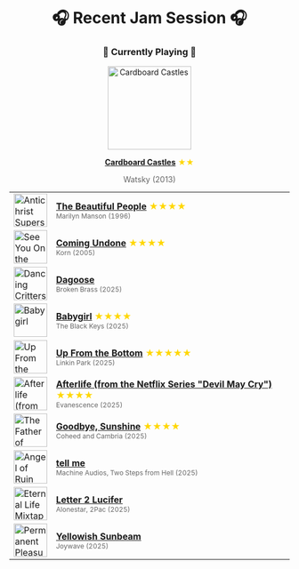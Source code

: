 <div align='center'>

# 🎧 Recent Jam Session 🎧

<h3>🎵 Currently Playing 🎵</h3>

<a href="https://open.spotify.com/track/6wv6QIQq91xFh0vETMUCMp"><img src="https://i.scdn.co/image/ab67616d0000b2731f81dec4c6e5a290f0bca4e8" width="150" height="150" alt="Cardboard Castles" /></a>

<b><a href="https://open.spotify.com/track/6wv6QIQq91xFh0vETMUCMp">Cardboard Castles</a></b><span style="color: gold;"> ★★</span>

<span style="color: #666;">Watsky (2013)</span>

<table style='margin: 0 auto; max-width: 550px;'>
<tr>
<td width="60"><a href="https://open.spotify.com/track/2aIB1CdRRG7YLBu9hNw9nR"><img src="https://i.scdn.co/image/ab67616d0000b273c61d3a663bd18fe8cd97c947" width="60" height="60" alt="Antichrist Superstar" /></a></td>
<td><b><a href="https://open.spotify.com/track/2aIB1CdRRG7YLBu9hNw9nR">The Beautiful People</a></b> <span style="color: gold;"> ★★★★</span><br><span style="font-size: 12px; color: #666;">Marilyn Manson (1996)</span></td>
</tr>
<tr>
<td width="60"><a href="https://open.spotify.com/track/3o7TMr6RmIusYH7Kkg7ujR"><img src="https://i.scdn.co/image/ab67616d0000b27374c1560b64750a1774495144" width="60" height="60" alt="See You On the Other Side" /></a></td>
<td><b><a href="https://open.spotify.com/track/3o7TMr6RmIusYH7Kkg7ujR">Coming Undone</a></b> <span style="color: gold;"> ★★★★</span><br><span style="font-size: 12px; color: #666;">Korn (2005)</span></td>
</tr>
<tr>
<td width="60"><a href="https://open.spotify.com/track/4JWpDtSsSgzMtEzUjzaqbO"><img src="https://i.scdn.co/image/ab67616d0000b27329ef5e9ed78c03841482b193" width="60" height="60" alt="Dancing Critters" /></a></td>
<td><b><a href="https://open.spotify.com/track/4JWpDtSsSgzMtEzUjzaqbO">Dagoose</a></b> <span style="color: gold;"></span><br><span style="font-size: 12px; color: #666;">Broken Brass (2025)</span></td>
</tr>
<tr>
<td width="60"><a href="https://open.spotify.com/track/0qtvCZI69m5RPDsGXLkzVJ"><img src="https://i.scdn.co/image/ab67616d0000b273b328cb52f944e1e1b19c7a75" width="60" height="60" alt="Babygirl" /></a></td>
<td><b><a href="https://open.spotify.com/track/0qtvCZI69m5RPDsGXLkzVJ">Babygirl</a></b> <span style="color: gold;"> ★★★★</span><br><span style="font-size: 12px; color: #666;">The Black Keys (2025)</span></td>
</tr>
<tr>
<td width="60"><a href="https://open.spotify.com/track/5IL3VPDy5siXiptYHF2aLS"><img src="https://i.scdn.co/image/ab67616d0000b273d9de81090bd9699c9d36696e" width="60" height="60" alt="Up From the Bottom" /></a></td>
<td><b><a href="https://open.spotify.com/track/5IL3VPDy5siXiptYHF2aLS">Up From the Bottom</a></b> <span style="color: gold;"> ★★★★★</span><br><span style="font-size: 12px; color: #666;">Linkin Park (2025)</span></td>
</tr>
<tr>
<td width="60"><a href="https://open.spotify.com/track/3GAqddcV0nwMHQI5RfMXoI"><img src="https://i.scdn.co/image/ab67616d0000b273a8fc008439ab4e268d7a6bcf" width="60" height="60" alt="Afterlife (from the Netflix Series "Devil May Cry")" /></a></td>
<td><b><a href="https://open.spotify.com/track/3GAqddcV0nwMHQI5RfMXoI">Afterlife (from the Netflix Series "Devil May Cry")</a></b> <span style="color: gold;"> ★★★★</span><br><span style="font-size: 12px; color: #666;">Evanescence (2025)</span></td>
</tr>
<tr>
<td width="60"><a href="https://open.spotify.com/track/1rDyAuyUgyK1oMXQXKjLPm"><img src="https://i.scdn.co/image/ab67616d0000b273a297a29e6e199e190d4d8530" width="60" height="60" alt="The Father of Make Believe" /></a></td>
<td><b><a href="https://open.spotify.com/track/1rDyAuyUgyK1oMXQXKjLPm">Goodbye, Sunshine</a></b> <span style="color: gold;"> ★★★★</span><br><span style="font-size: 12px; color: #666;">Coheed and Cambria (2025)</span></td>
</tr>
<tr>
<td width="60"><a href="https://open.spotify.com/track/2OLVZIv2ldgDkO4AudNrGe"><img src="https://i.scdn.co/image/ab67616d0000b273d83dd1062decddd40c5b49c0" width="60" height="60" alt="Angel of Ruin" /></a></td>
<td><b><a href="https://open.spotify.com/track/2OLVZIv2ldgDkO4AudNrGe">tell me</a></b> <span style="color: gold;"></span><br><span style="font-size: 12px; color: #666;">Machine Audios, Two Steps from Hell (2025)</span></td>
</tr>
<tr>
<td width="60"><a href="https://open.spotify.com/track/1zmLKjkJ9napo3xPAak0Wz"><img src="https://i.scdn.co/image/ab67616d0000b2737e1aef26f546c98201d56fdb" width="60" height="60" alt="Eternal Life Mixtape" /></a></td>
<td><b><a href="https://open.spotify.com/track/1zmLKjkJ9napo3xPAak0Wz">Letter 2 Lucifer</a></b> <span style="color: gold;"></span><br><span style="font-size: 12px; color: #666;">Alonestar, 2Pac (2025)</span></td>
</tr>
<tr>
<td width="60"><a href="https://open.spotify.com/track/4NH8w4K6EBhXPwwmaACILV"><img src="https://i.scdn.co/image/ab67616d0000b273c6e0ad76113b3ef26da6cd3c" width="60" height="60" alt="Permanent Pleasure (Deluxe)" /></a></td>
<td><b><a href="https://open.spotify.com/track/4NH8w4K6EBhXPwwmaACILV">Yellowish Sunbeam</a></b> <span style="color: gold;"></span><br><span style="font-size: 12px; color: #666;">Joywave (2025)</span></td>
</tr>
</table>
</div>

